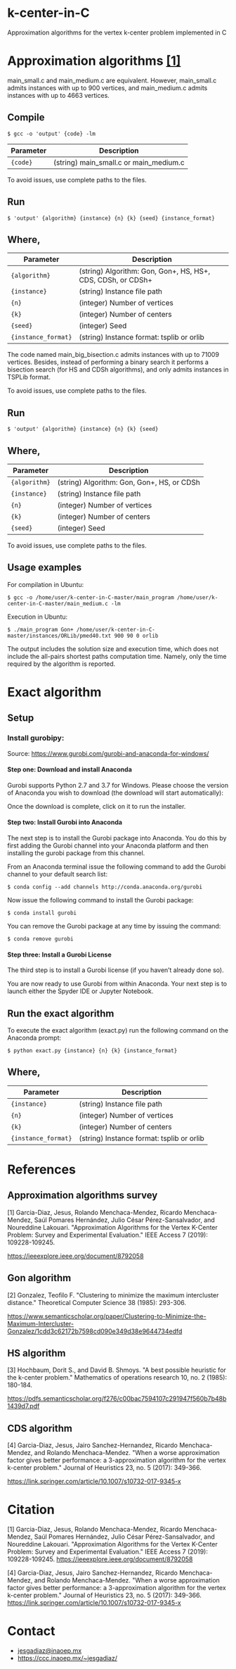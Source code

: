 # k-center-in-C
Approximation algorithms for the vertex k-center problem implemented in C

# Approximation algorithms [[1]](#1)

main_small.c and main_medium.c are equivalent. However, main_small.c admits instances with up to 900 vertices, and main_medium.c admits instances with up to 4663 vertices.

## Compile

```
$ gcc -o 'output' {code} -lm
```

|  Parameter |                                          Description                                          |
|----------|---------------------------------------------------------------------------------------------|
| `{code}` | (string) main_small.c or main_medium.c                              |

To avoid issues, use complete paths to the files.

## Run

```
$ 'output' {algorithm} {instance} {n} {k} {seed} {instance_format}
```

## Where,

|  Parameter |                                          Description                                          |
|----------|---------------------------------------------------------------------------------------------|
| `{algorithm}` | (string) Algorithm: Gon, Gon+, HS, HS+, CDS, CDSh, or CDSh+                                    |
| `{instance}` | (string) Instance file path                                    |
| `{n}`    | (integer) Number of vertices  |
| `{k}`    | (integer) Number of centers   |
| `{seed}`    | (integer) Seed   |
| `{instance_format}`    | (string) Instance format: tsplib or orlib |

The code named main_big_bisection.c admits instances with up to 71009 vertices. Besides, instead of performing a binary search it performs a bisection search (for HS and CDSh algorithms), and only admits instances in TSPLib format.

To avoid issues, use complete paths to the files.

## Run

```
$ 'output' {algorithm} {instance} {n} {k} {seed}
```

## Where,

|  Parameter |                                          Description                                          |
|----------|---------------------------------------------------------------------------------------------|
| `{algorithm}` | (string) Algorithm: Gon, Gon+, HS, or CDSh                                    |
| `{instance}` | (string) Instance file path                                    |
| `{n}`    | (integer) Number of vertices  |
| `{k}`    | (integer) Number of centers   |
| `{seed}`    | (integer) Seed   |

To avoid issues, use complete paths to the files.

## Usage examples

For compilation in Ubuntu:

```
$ gcc -o /home/user/k-center-in-C-master/main_program /home/user/k-center-in-C-master/main_medium.c -lm
```

Execution in Ubuntu:

```
$ ./main_program Gon+ /home/user/k-center-in-C-master/instances/ORLib/pmed40.txt 900 90 0 orlib
```

The output includes the solution size and execution time, which does not include the all-pairs shortest paths computation time. Namely, only the time required by the algorithm is reported.

# Exact algorithm
## Setup
### Install gurobipy:

Source: https://www.gurobi.com/gurobi-and-anaconda-for-windows/

#### Step one: Download and install Anaconda

Gurobi supports Python 2.7 and 3.7 for Windows. Please choose the version of Anaconda you wish to download (the download will start automatically):

Once the download is complete, click on it to run the installer.

#### Step two: Install Gurobi into Anaconda

The next step is to install the Gurobi package into Anaconda. You do this by first adding the Gurobi channel into your Anaconda platform and then installing the gurobi package from this channel.

From an Anaconda terminal issue the following command to add the Gurobi channel to your default search list:

```
$ conda config --add channels http://conda.anaconda.org/gurobi
```

Now issue the following command to install the Gurobi package:

```
$ conda install gurobi
```

You can remove the Gurobi package at any time by issuing the command:

```
$ conda remove gurobi
```

#### Step three: Install a Gurobi License

The third step is to install a Gurobi license (if you haven’t already done so).

You are now ready to use Gurobi from within Anaconda. Your next step is to launch either the Spyder IDE or Jupyter Notebook.

## Run the exact algorithm

To execute the exact algorithm (exact.py) run the following command on the Anaconda prompt:

```
$ python exact.py {instance} {n} {k} {instance_format}
```

## Where,

|  Parameter |                                          Description                                          |
|----------|---------------------------------------------------------------------------------------------|
| `{instance}` | (string) Instance file path                                    |
| `{n}`    | (integer) Number of vertices  |
| `{k}`    | (integer) Number of centers   |
| `{instance_format}`    | (string) Instance format: tsplib or orlib |

# References

## Approximation algorithms survey

<a id="1">[1]</a> Garcia-Diaz, Jesus, Rolando Menchaca-Mendez, Ricardo Menchaca-Mendez, Saúl Pomares Hernández, Julio César Pérez-Sansalvador, and Noureddine Lakouari. "Approximation Algorithms for the Vertex K-Center Problem: Survey and Experimental Evaluation." IEEE Access 7 (2019): 109228-109245.

https://ieeexplore.ieee.org/document/8792058

## Gon algorithm

<a id="2">[2]</a> Gonzalez, Teofilo F. "Clustering to minimize the maximum intercluster distance." Theoretical Computer Science 38 (1985): 293-306.

https://www.semanticscholar.org/paper/Clustering-to-Minimize-the-Maximum-Intercluster-Gonzalez/1cdd3c62172b7598cd090e349d38e9644734edfd

## HS algorithm

<a id="3">[3]</a> Hochbaum, Dorit S., and David B. Shmoys. "A best possible heuristic for the k-center problem." Mathematics of operations research 10, no. 2 (1985): 180-184.

https://pdfs.semanticscholar.org/f276/c00bac7594107c291947f560b7b48b1439d7.pdf

## CDS algorithm

<a id="4">[4]</a> Garcia-Diaz, Jesus, Jairo Sanchez-Hernandez, Ricardo Menchaca-Mendez, and Rolando Menchaca-Mendez. "When a worse approximation factor gives better performance: a 3-approximation algorithm for the vertex k-center problem." Journal of Heuristics 23, no. 5 (2017): 349-366.

https://link.springer.com/article/10.1007/s10732-017-9345-x

# Citation

<a id="1">[1]</a> Garcia-Diaz, Jesus, Rolando Menchaca-Mendez, Ricardo Menchaca-Mendez, Saúl Pomares Hernández, Julio César Pérez-Sansalvador, and Noureddine Lakouari. "Approximation Algorithms for the Vertex K-Center Problem: Survey and Experimental Evaluation." IEEE Access 7 (2019): 109228-109245. https://ieeexplore.ieee.org/document/8792058


<a id="4">[4]</a> Garcia-Diaz, Jesus, Jairo Sanchez-Hernandez, Ricardo Menchaca-Mendez, and Rolando Menchaca-Mendez. "When a worse approximation factor gives better performance: a 3-approximation algorithm for the vertex k-center problem." Journal of Heuristics 23, no. 5 (2017): 349-366. https://link.springer.com/article/10.1007/s10732-017-9345-x

# Contact

* jesgadiaz@inaoep.mx
* https://ccc.inaoep.mx/~jesgadiaz/

